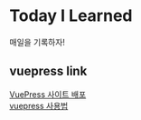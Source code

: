 # Today I Learned

매일을 기록하자!

## vuepress link
[VuePress 사이트 배포](https://joshua1988.github.io/vue-camp/vuepress/learning-note.html#%EC%82%AC%EC%9D%B4%ED%8A%B8-%EB%B0%B0%ED%8F%AC-%ED%95%98%EA%B8%B0-%EC%A0%88%EC%B0%A8)<br>
[vuepress 사용법](https://kyounghwan01.github.io/blog/Vue/vuepress/vuepress-start/#%EC%84%A4%EC%B9%98)
